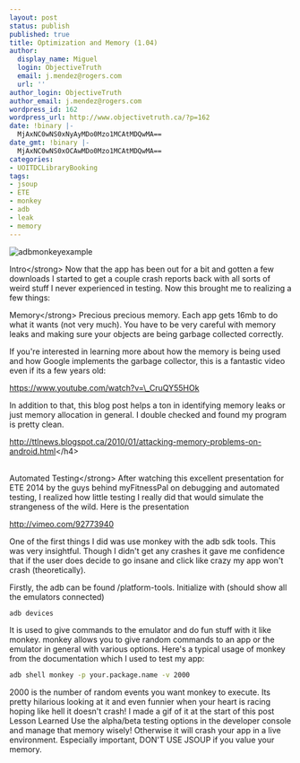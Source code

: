 ```yaml
---
layout: post
status: publish
published: true
title: Optimization and Memory (1.04)
author:
  display_name: Miguel
  login: ObjectiveTruth
  email: j.mendez@rogers.com
  url: ''
author_login: ObjectiveTruth
author_email: j.mendez@rogers.com
wordpress_id: 162
wordpress_url: http://www.objectivetruth.ca/?p=162
date: !binary |-
  MjAxNC0wNS0xNyAyMDo0Mzo1MCAtMDQwMA==
date_gmt: !binary |-
  MjAxNC0wNS0xOCAwMDo0Mzo1MCAtMDQwMA==
categories:
- UOITDCLibraryBooking
tags:
- jsoup
- ETE
- monkey
- adb
- leak
- memory
---
```

![adbmonkeyexample](http://www.objectivetruth.ca/wp-content/uploads/2014/05/adbmonkeyexample.gif)

Intro</strong\>
 Now that the app has been out for a bit and gotten a few downloads I
started to get a couple crash reports back with all sorts of weird stuff
I never experienced in testing. Now this brought me to realizing a few
things:

Memory</strong\>
 Precious precious memory. Each app gets 16mb to do what it wants (not
very much). You have to be very careful with memory leaks and making
sure your objects are being garbage collected correctly.

If you're interested in learning more about how the memory is being used
and how Google implements the garbage collector, this is a fantastic
video even if its a few years old:

https://www.youtube.com/watch?v=\_CruQY55HOk

In addition to that, this blog post helps a ton in identifying memory
leaks or just memory allocation in general. I double checked and found
my program is pretty clean.

http://ttlnews.blogspot.ca/2010/01/attacking-memory-problems-on-android.html</h4\>\
  

Automated Testing</strong\>
 After watching this excellent presentation for ETE 2014 by the guys
behind myFitnessPal on debugging and automated testing, I realized how
little testing I really did that would simulate the strangeness of the
wild. Here is the presentation

http://vimeo.com/92773940

One of the first things I did was use monkey with the adb sdk tools.
This was very insightful. Though I didn't get any crashes it gave me
confidence that if the user does decide to go insane and click like
crazy my app won't crash (theoretically).

Firstly, the adb can be found /platform-tools. Initialize with (should
show all the emulators connected)

```bash
adb devices
```

It is used to give commands to the emulator and do fun stuff with it like monkey</a>.
monkey allows you to give random commands to an app or the emulator in general with various options.
Here's a typical usage of monkey from the documentation which I used to test my app:

```bash
adb shell monkey -p your.package.name -v 2000
```

2000 is the number of random events you want monkey to execute. Its pretty hilarious looking at it and even funnier when your heart is racing hoping like hell it doesn't crash! I made a gif of it at the start of this post
Lesson Learned</span></strong></h2>
Use the alpha/beta testing options in the developer console and manage that memory wisely! Otherwise it will crash your app in a live environment.
Especially important, DON'T USE JSOUP if you value your memory.
